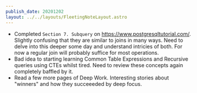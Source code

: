 ```yaml
---
publish_date: 20201202
layout: ../../layouts/FleetingNoteLayout.astro
---
```


- Completed `Section 7. Subquery` on https://www.postgresqltutorial.com/. Slightly confusing that they are similar to joins in many ways. Need to delve into this deeper some day and understand intricies of both. For now a regular join will probably suffice for most operations.
- Bad idea to starting learning Common Table Expressions and Recursive queries using CTEs whilst tired. Need to review these concepts again completely baffled by it.
- Read a few more pages of Deep Work. Interesting stories about "winners" and how they succeeeded by deep focus.
